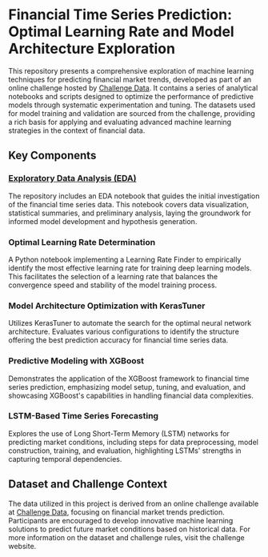 # Financial Time Series Prediction: Optimal Learning Rate and Model Architecture Exploration

This repository presents a comprehensive exploration of machine learning techniques for predicting financial market trends, developed as part of an online challenge hosted by [Challenge Data](https://challengedata.ens.fr). It contains a series of analytical notebooks and scripts designed to optimize the performance of predictive models through systematic experimentation and tuning. The datasets used for model training and validation are sourced from the challenge, providing a rich basis for applying and evaluating advanced machine learning strategies in the context of financial data.

## Key Components

### [Exploratory Data Analysis (EDA)](DataExploration.ipynb)
The repository includes an EDA notebook that guides the initial investigation of the financial time series data. This notebook covers data visualization, statistical summaries, and preliminary analysis, laying the groundwork for informed model development and hypothesis generation.


### Optimal Learning Rate Determination
A Python notebook implementing a Learning Rate Finder to empirically identify the most effective learning rate for training deep learning models. This facilitates the selection of a learning rate that balances the convergence speed and stability of the model training process.

### Model Architecture Optimization with KerasTuner
Utilizes KerasTuner to automate the search for the optimal neural network architecture. Evaluates various configurations to identify the structure offering the best prediction accuracy for financial time series data.

### Predictive Modeling with XGBoost
Demonstrates the application of the XGBoost framework to financial time series prediction, emphasizing model setup, tuning, and evaluation, and showcasing XGBoost's capabilities in handling financial data complexities.

### LSTM-Based Time Series Forecasting
Explores the use of Long Short-Term Memory (LSTM) networks for predicting market conditions, including steps for data preprocessing, model construction, training, and evaluation, highlighting LSTMs' strengths in capturing temporal dependencies.

## Dataset and Challenge Context

The data utilized in this project is derived from an online challenge available at [Challenge Data](https://challengedata.ens.fr), focusing on financial market trends prediction. Participants are encouraged to develop innovative machine learning solutions to predict future market conditions based on historical data. For more information on the dataset and challenge rules, visit the challenge website.

